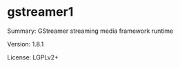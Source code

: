#           gstreamer1
 
Summary:        GStreamer streaming media framework runtime
 
Version:        1.8.1
 
License:        LGPLv2+
 
